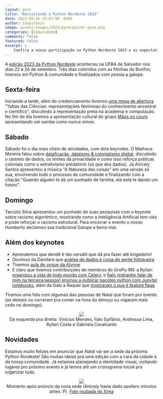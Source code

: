 ```yaml
---
layout: post
title: "Revisitando a Python Nordeste 2023"
date: 2023-09-26 19:03:00 -0300
author: itepifanio
image: assets/images/2023/pyne/painel-pyne.png
categories: [Comunidade]
comments: false
featured: false
excerpt: >
    Confira a nossa participação na Python Nordeste 2023 e as expectativas e spoilers da edição 2024 (aqui em Natal!!!)
---
```


A [edição 2023 da Python Nordeste](https://2023.pythonnordeste.org/) aconteceu na UFBA de Salvador nos dias 22 a 24 de setembro. Três dias coloridos com as fitinhas do Bonfim, imersos em Python & comunidade e finalizados com poesia a galope.

## Sexta-feira

Iniciando a tarde, além do credenciamento tivemos [uma mesa de abertura](https://www.instagram.com/p/Cxd8OCcLvax/) "Yabás das Ciências: representações femininas do conhecimento ancestral e científico", discutindo a representação preta na academia e computação. No fim do dia tivemos a apresentação cultural do grupo [Mãos no couro](https://www.instagram.com/maosnocouro/) apresentando um samba como nunca vimos.

## Sábado

Sábado foi o dia mais cheio de atividades, com dois keynotes. O Matheus Moreira falou sobre [dataficação, dataismo & colonialismo digital](https://github.com/moreira-matheus/pyne23/blob/main/Apresentacao_PyNE23.pdf), discutindo o rastreio de dados, os limites da privacidade e como isso reforça práticas coloniais como o extrativismo predatório (só que dos dados). Já Anicely Santos apresentou a música "A Natureza das coisas" em uma versão só sua, envolvendo todo o processo de comunidade e finalizando com a citação "Quando alguém te dá um punhado de farinha, ela está te dando um futuro".

## Domingo

Tarcizio Silva apresentou um punhado de suas pesquisas com o keynote sobre racismo algoritmico, mostrando como a Inteligência Artificial tem viés e pode reforçar o racismo estrutural. Para encerrar o evento o nosso Humberto declamou sua tradicional Galope a beira-mar.

## Além dos keynotes

- Aprendemos que dendê é tão versátil que dá pra fazer até brigadeiro!
- Ouvimos da Dandara que [análise de dados é coisa de gente fofoqueira](https://pretalx.com/python-nordeste-2023/talk/8RRMUE/)
- Tivemos [aula de vogue da Alynne](https://pretalx.com/python-nordeste-2023/talk/KC8PPZ/)
- E claro que tivemos contribuições de membros do GruPy-RN: a Ryllari [organizou a vida de todo mundo com Celery](https://pretalx.com/python-nordeste-2023/talk/7LW8WU/), o [Ítalo (estranho falar de mim na terceira pessoa) ensinou a publicar pacotes python com Jupyter notebooks](https://pretalx.com/python-nordeste-2023/talk/ZRHNW8/), além da Gabi e Raquel que [mostraram o que é feature flags](https://pretalx.com/python-nordeste-2023/talk/BCYLG3/)

Tiramos uma foto com algumas das pessoas de Natal que foram pro evento (as demais ou correram pra comer na hora do almoço ou viajaram mais cedo no domingo):

<div style="text-align:center">
    <img src="{{ site.baseurl }}/assets/images/2023/pyne/natal-no-evento.jpeg"/>
    <figcaption>Da esquerda pra direita: Vinícius Mendes, Ítalo Epifânio, Andressa Lima, Ryllari Costa e Gabriela Cavalcante</figcaption>
</div>

## Novidades

Estamos muito felizes em anunciar que Natal vai ser a sede da próxima Python Nordeste! São muitas ideias pra uma edição com a cara da cidade e da nossa comunidade. Já estamos planejando a identidade visual, visitando lugares pro próximo evento e já temos até um cronograma inicial pra organizar tudo.

<div style="text-align:center">
    <img src="{{ site.baseurl }}/assets/images/2023/pyne/anuncio-nova-sede.jpeg"/>
    <figcaption>Momento após anúncio da nova sede (Anicely havia dado spoilers minutos antes :P). <a href="https://twitter.com/xima/status/1706025139932966960" target="_blank">Foto roubada do Xima</a></figcaption>
</div>



